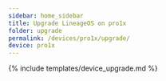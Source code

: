 ```yaml
---
sidebar: home_sidebar
title: Upgrade LineageOS on pro1x
folder: upgrade
permalink: /devices/pro1x/upgrade/
device: pro1x
---
```

{% include templates/device_upgrade.md %}
